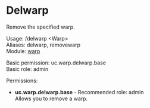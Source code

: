 Delwarp
====
Remove the specified warp.

Usage: /delwarp \<Warp\><br>
Aliases: delwarp, removewarp<br>
Module: [warp](../modules/warp.md)<br>

Basic permission: uc.warp.delwarp.base<br>
Basic role: admin<br>

Permissions: <br>
* **uc.warp.delwarp.base** - Recommended role: admin<br>Allows you to remove a warp.
